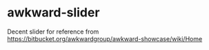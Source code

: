 awkward-slider
==============

Decent slider for reference from https://bitbucket.org/awkwardgroup/awkward-showcase/wiki/Home
